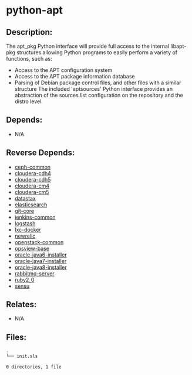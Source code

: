 # python-apt

## Description:

The apt_pkg Python interface will provide full access to the internal libapt-pkg structures allowing Python programs to easily perform a variety of functions, such as:

- Access to the APT configuration system
- Access to the APT package information database
- Parsing of Debian package control files, and other files with a
  similar structure
The included 'aptsources' Python interface provides an abstraction of the sources.list configuration on the repository and the distro level.

## Depends:

  -  N/A

## Reverse Depends:

  -  [ceph-common](salt/ceph-common)
  -  [cloudera-cdh4](salt/cloudera-cdh4)
  -  [cloudera-cdh5](salt/cloudera-cdh5)
  -  [cloudera-cm4](salt/cloudera-cm4)
  -  [cloudera-cm5](salt/cloudera-cm5)
  -  [datastax](salt/datastax)
  -  [elasticsearch](salt/elasticsearch)
  -  [git-core](salt/git-core)
  -  [jenkins-common](salt/jenkins-common)
  -  [logstash](salt/logstash)
  -  [lxc-docker](salt/lxc-docker)
  -  [newrelic](salt/newrelic)
  -  [openstack-common](salt/openstack-common)
  -  [opsview-base](salt/opsview-base)
  -  [oracle-java6-installer](salt/oracle-java6-installer)
  -  [oracle-java7-installer](salt/oracle-java7-installer)
  -  [oracle-java8-installer](salt/oracle-java8-installer)
  -  [rabbitmq-server](salt/rabbitmq-server)
  -  [ruby2_0](salt/ruby2_0)
  -  [sensu](salt/sensu)

## Relates:

  -  N/A

## Files:

```bash
.
└── init.sls

0 directories, 1 file
```
